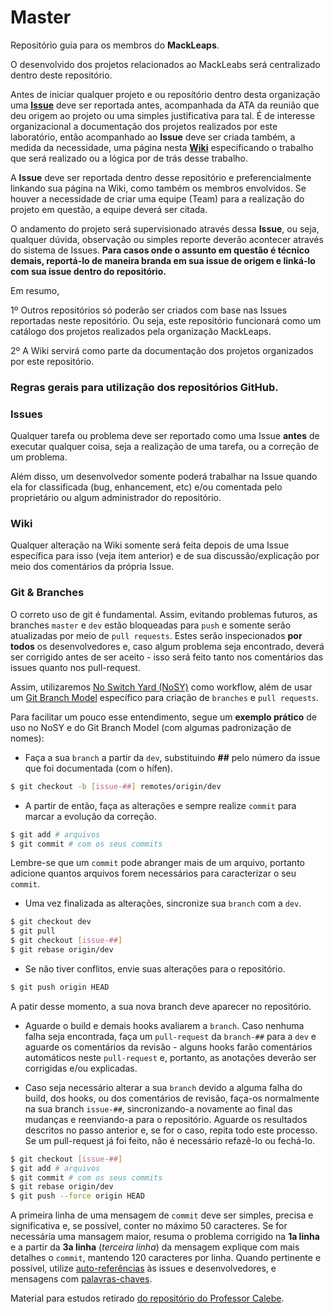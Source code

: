 # Master
Repositório guia para os membros do **MackLeaps**. 

O desenvolvido dos projetos relacionados ao MackLeabs será centralizado dentro deste repositório.

Antes de iniciar qualquer projeto e ou reposítório dentro desta organização uma [**Issue**](https://github.com/MACKLEAPS/master/issues) deve ser reportada antes, acompanhada da ATA da reunião que deu origem ao projeto ou uma simples justificativa para tal. É de interesse organizacional a documentação dos projetos realizados por este laboratório, então acompanhado ao **Issue** deve ser criada também, a medida da necessidade, uma página nesta [**Wiki**](https://github.com/MACKLEAPS/master/wiki) especificando o trabalho que será realizado ou a lógica por de trás desse trabalho. 

A **Issue** deve ser reportada dentro desse repositório e preferencialmente linkando sua página na Wiki, como também os membros envolvidos. Se houver a necessidade de criar uma equipe (Team) para a realização do projeto em questão, a equipe deverá ser citada. 

O andamento do projeto será supervisionado através dessa **Issue**, ou seja, qualquer dúvida, observação ou simples reporte deverão acontecer através do sistema de Issues. **Para casos onde o assunto em questão é técnico demais, reportá-lo de maneira branda em sua issue de origem e linká-lo com sua issue dentro do repositório.**

Em resumo, 

1º Outros repositórios só poderão ser criados com base nas Issues reportadas neste repositório. Ou seja, este repositório funcionará como um catálogo dos projetos realizados pela organização MackLeaps. 

2º A Wiki servirá como parte da documentação dos projetos organizados por este repositório. 


### Regras gerais para utilização dos repositórios GitHub. 

### Issues

Qualquer tarefa ou problema deve ser reportado como uma Issue **antes** de executar qualquer coisa, seja a realização de
uma tarefa, ou a correção de um problema.

Além disso, um desenvolvedor somente poderá trabalhar na Issue quando ela for classificada (bug, enhancement, etc) e/ou
comentada pelo proprietário ou algum administrador do repositório.

### Wiki

Qualquer alteração na Wiki somente será feita depois de uma Issue específica para isso (veja item anterior) e de sua
discussão/explicação por meio dos comentários da própria Issue. 

### Git & Branches

O correto uso de git é fundamental. Assim, evitando problemas futuros, as branches `master` e `dev` estão bloqueadas
para `push` e somente serão atualizadas por meio de `pull requests`. Estes serão inspecionados **por todos** os
desenvolvedores e, caso algum problema seja encontrado, deverá ser corrigido antes de ser aceito - isso será feito tanto
nos comentários das issues quanto nos pull-request.

Assim, utilizaremos [No Switch Yard (NoSY)](http://geant.cern.ch/content/suggested-work-flow-distributed-projects-nosy)
como workflow, além de usar um [Git Branch Model](http://nvie.com/posts/a-successful-git-branching-model/) específico
para criação de `branches` e `pull requests`.

Para facilitar um pouco esse entendimento, segue um **exemplo prático** de uso no NoSY e do Git Branch Model (com
algumas padronização de nomes):

* Faça a sua `branch` a partir da `dev`, substituindo **##** pelo número da issue que foi documentada (com o hífen).

```bash
$ git checkout -b [issue-##] remotes/origin/dev
```

* A partir de então, faça as alterações e sempre realize `commit` para marcar a evolução da correção.

```bash
$ git add # arquivos
$ git commit # com os seus commits
```

Lembre-se que um `commit` pode abranger mais de um arquivo, portanto adicione quantos arquivos forem necessários para
caracterizar o seu `commit`.

* Uma vez finalizada as alterações, sincronize sua `branch` com a `dev`.

```bash
$ git checkout dev
$ git pull
$ git checkout [issue-##]
$ git rebase origin/dev
```

* Se não tiver conflitos, envie suas alterações para o repositório.

```bash
$ git push origin HEAD
```

A patir desse momento, a sua nova branch deve aparecer no repositório.

* Aguarde o build e demais hooks avaliarem a `branch`. Caso nenhuma falha seja encontrada, faça um `pull-request` da
  `branch-##` para a `dev` e aguarde os comentários da revisão - alguns hooks farão comentários automáticos neste
  `pull-request` e, portanto, as anotações deverão ser corrigidas e/ou explicadas.

* Caso seja necessário alterar a sua `branch` devido a alguma falha do build, dos hooks, ou dos comentários de revisão,
  faça-os normalmente na sua branch `issue-##`, sincronizando-a novamente ao final das mudanças e reenviando-a para o
  repositório. Aguarde os resultados descritos no passo anterior e, se for o caso, repita todo este processo. Se um
  pull-request já foi feito, não é necessário refazê-lo ou fechá-lo.

```bash
$ git checkout [issue-##]
$ git add # arquivos
$ git commit # com os seus commits
$ git rebase origin/dev
$ git push --force origin HEAD
```

A primeira linha de uma mensagem de `commit` deve ser simples, precisa e significativa e, se possível, conter no máximo
50 caracteres. Se for necessária uma mansagem maior, resuma o problema corrigido na **1a linha** e a partir da **3a
linha** (_terceira linha_) da mensagem explique com mais detalhes o `commit`, mantendo 120 caracteres por linha. Quando
pertinente e possível, utilize [auto-referências](https://help.github.com/articles/autolinked-references-and-urls/) às
issues e desenvolvedores, e mensagens com
[palavras-chaves](https://help.github.com/articles/closing-issues-via-commit-messages/).

Material para estudos retirado [do repositório do Professor Calebe](https://github.com/Prof-Calebe/substituicao/blob/master/README.md).


